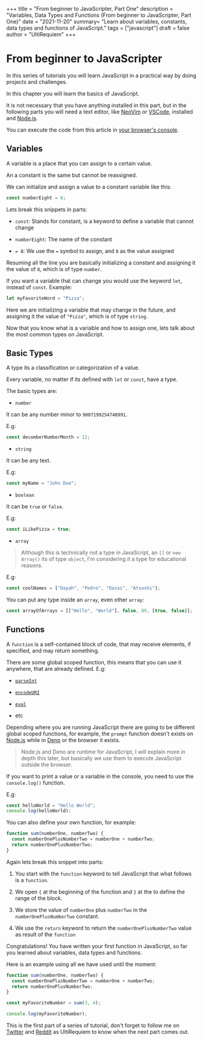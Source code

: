 +++ title = "From beginner to JavaScripter, Part One" description = "Variables,
Data Types and Functions (From beginner to JavaScripter, Part One)" date =
"2021-11-20" summary= "Learn about variables, constants, data types and
functions of JavaScript." tags = ["javascript"] draft = false author =
"UltiRequiem" +++

# From beginner to JavaScripter

In this series of tutorials you will learn JavaScript in a practical way by
doing projects and challenges.

In this chapter you will learn the basics of JavaScript.

It is not necessary that you have anything installed in this part, but in the
following parts you will need a text editor, like [NeoVim](https://neovim.io) or
[VSCode](https://code.visualstudio.com), installed and
[Node.js](https://nodejs.org).

You can execute the code from this article in
[your browser's console](https://stackoverflow.com/a/51145033/14720975).

## Variables

A variable is a place that you can assign to a certain value.

An a constant is the same but cannot be reassigned.

We can initialize and assign a value to a constant variable like this:

```javascript
const numberEight = 8;
```

Lets break this snippets in parts:

- `const`: Stands for constant, is a keyword to define a variable that cannot
  change

- `numberEight`: The name of the constant

- `= 8`: We use the `=` symbol to assign, and `8` as the value assigned

Resuming all the line you are basically initializing a constant and assigning it
the value of `8`, which is of type `number`.

If you want a variable that can change you would use the keyword `let`, instead
of `const`. Example:

```javascript
let myFavoriteWord = "Pizza";
```

Here we are initializing a variable that may change in the future, and assigning
it the value of `"Pizza"`, which is of type `string`.

Now that you know what is a variable and how to assign one, lets talk about the
most common types on JavaScript.

## Basic Types

A type its a classification or categorization of a value.

Every variable, no matter if its defined with `let` or `const`, have a type.

The basic types are:

- `number`

It can be any number minor to `9007199254740991`.

E.g:

```javascript
const decemberNumberMonth = 12;
```

- `string`

It can be any text.

E.g:

```javascript
const myName = "John Doe";
```

- `boolean`

It can be `true` or `false`.

E.g:

```javascript
const iLikePizza = true;
```

- `array`

> Although this is technically not a type in JavaScript, an `[]` or
> `new Array()` its of type `object`, I'm considering it a type for educational
> reasons.

E.g:

```javascript
const coolNames = ["Dayah", "Pedro", "Dazai", "Atsushi"];
```

You can put any type inside an `array`, even other `array`:

```javascript
const arrayOfArrays = [["Hello", "World"], false, 89, [true, false]];
```

## Functions

A `function` is a self-contained block of code, that may receive elements, if
specified, and may return something.

There are some global scoped function, this means that you can use it anywhere,
that are already defined. E.g:

- [`parseInt`](https://developer.mozilla.org/en-US/docs/Web/JavaScript/Reference/Global_Objects/parseInt)

- [`encodeURI`](https://developer.mozilla.org/en-US/docs/Web/JavaScript/Reference/Global_Objects/encodeURI)

- [`eval`](https://developer.mozilla.org/en-US/docs/Web/JavaScript/Reference/Global_Objects/eval)

- etc

Depending where you are running JavaScript there are going to be different
global scoped functions, for example, the `prompt` function doesn't exists on
[Node.js](https://nodejs.org) while in [Deno](https://deno.land) or the browser
it exists.

> Node.js and Deno are runtime for JavaScript, I will explain more in depth this
> later, but basically we use them to execute JavaScript outside the browser.

If you want to print a value or a variable in the console, you need to use the
`console.log()` function.

E.g:

```javascript
const helloWorld = "Hello World";
console.log(helloWorld);
```

You can also define your own function, for example:

```javascript
function sum(numberOne, numberTwo) {
  const numberOnePlusNumberTwo = numberOne + numberTwo;
  return numberOnePlusNumberTwo;
}
```

Again lets break this snippet into parts:

1. You start with the `function` keyword to tell JavaScript that what follows is
   a `function`.

2. We open `{` at the beginning of the function and `}` at the to define the
   range of the block.

3. We store the value of `numberOne` plus `numberTwo` in the
   `numberOnePlusNumberTwo` constant.

4. We use the `return` keyword to return the `numberOnePlusNumberTwo` value as
   result of the `function`

Congratulations! You have written your first function in JavaScript, so far you
learned about variables, data types and functions.

Here is an example using all we have used until the moment:

```javascript
function sum(numberOne, numberTwo) {
  const numberOnePlusNumberTwo = numberOne + numberTwo;
  return numberOnePlusNumberTwo;
}

const myFavoriteNumber = sum(3, 4);

console.log(myFavoriteNumber);
```

This is the first part of a series of tutorial, don't forget to follow me on
[Twitter](https://twitter.com/UltiRequiem) and
[Reddit](https://www.reddit.com/u/UltiRequiem) as UltiRequiem to know when the
next part comes out.
